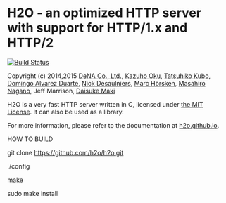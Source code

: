 H2O - an optimized HTTP server with support for HTTP/1.x and HTTP/2
===

[![Build Status](https://travis-ci.org/h2o/h2o.svg?branch=master)](https://travis-ci.org/h2o/h2o)

Copyright (c) 2014,2015 [DeNA Co., Ltd.](http://dena.com/), [Kazuho Oku](https://github.com/kazuho/), [Tatsuhiko Kubo](https://github.com/cubicdaiya/), [Domingo Alvarez Duarte](https://github.com/mingodad/), [Nick Desaulniers](https://github.com/nickdesaulniers/), [Marc Hörsken](https://github.com/mback2k), [Masahiro Nagano](https://github.com/kazeburo/), Jeff Marrison, [Daisuke Maki](https://github.com/lestrrat/)

H2O is a very fast HTTP server written in C, licensed under [the MIT License](http://opensource.org/licenses/MIT).  It can also be used as a library.

For more information, please refer to the documentation at [h2o.github.io](http://h2o.github.io).

HOW TO BUILD

git clone https://github.com/h2o/h2o.git

./config

make

sudo make install
